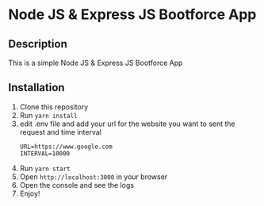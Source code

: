 # Node JS & Express JS Bootforce App
## Description
This is a simple Node JS & Express JS Bootforce App
## Installation
1. Clone this repository
2. Run `yarn install`
3. edit .env file and add your url for the website you want to sent the request and time interval
    ```
    URL=https://www.google.com
    INTERVAL=10000
    ```
4. Run `yarn start`
5. Open `http://localhost:3000` in your browser 
6. Open the console and see the logs
7. Enjoy!
